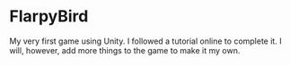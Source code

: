 # FlarpyBird
My very first game using Unity. I followed a tutorial online to complete it. I will, however, add more things to the game to make it my own.
